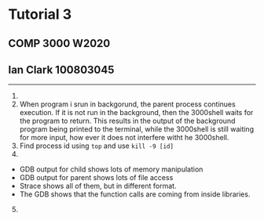 # Tutorial 3 
## COMP 3000 W2020
## Ian Clark 100803045

---


1. 
2. When program i srun in backgorund, the parent process continues execution. If it is not run in the background, then the 3000shell waits for the program to return. This results in the output of the background program being printed to the terminal, while the 3000shell is still waiting for more input, how ever it does not interfere witht he 3000shell.
3. Find process id using `top` and use `kill -9 [id]`
4. 
* GDB output for child shows lots of memory manipulation
* GDB output for parent shows lots of file access
* Strace shows all of them, but in different format.
* The GDB shows that the function calls are coming from inside libraries. 
5. 


